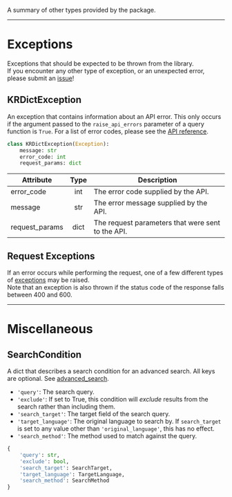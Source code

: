 A summary of other types provided by the package.

---

# Exceptions

Exceptions that should be expected to be thrown from the library.  
If you encounter any other type of exception, or an unexpected error, please submit an
[issue](https://github.com/omarkmu/krdict.py/issues/new)!

## KRDictException

An exception that contains information about an API error. This only occurs if the argument passed to the
`raise_api_errors` parameter of a query function is `True`. For a list of error codes, please see the
[API reference](https://krdict.korean.go.kr/openApi/openApiInfo).

```python
class KRDictException(Exception):
    message: str
    error_code: int
    request_params: dict
```

| Attribute      | Type | Description
| -----          | :--: | -----------
| error_code     | int  | The error code supplied by the API.
| message        | str  | The error message supplied by the API.
| request_params | dict | The request parameters that were sent to the API.

## Request Exceptions

If an error occurs while performing the request, one of a few different
types of [exceptions](https://requests.readthedocs.io/en/latest/api/#exceptions) may be raised.  
Note that an exception is also thrown if the status code of the response falls between 400 and 600.

---

# Miscellaneous

## SearchCondition

A dict that describes a search condition for an advanced search. All keys are optional.
See [advanced_search](main.md#advanced_search).

- `'query'`: The search query.
- `'exclude'`: If set to True, this condition will *exclude* results from the search rather than
including them.
- `'search_target'`: The target field of the search query.
- `'target_language'`: The original language to search by. If `search_target`
is set to any value other than `'original_language'`, this has no effect.
- `'search_method'`: The method used to match against the query.

```python
{
    'query': str,
    'exclude': bool,
    'search_target': SearchTarget,
    'target_language': TargetLanguage,
    'search_method': SearchMethod
}
```
